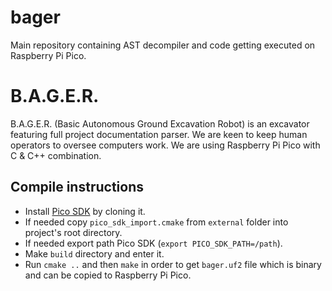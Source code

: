 # bager
Main repository containing AST decompiler and code getting executed on Raspberry Pi Pico.

# B.A.G.E.R.
B.A.G.E.R. (Basic Autonomous Ground Excavation Robot) is an excavator featuring full project documentation parser. We are keen to keep human operators to oversee computers work. We are using Raspberry Pi Pico with C & C++ combination.

## Compile instructions
- Install [Pico SDK](https://github.com/raspberrypi/pico-sdk) by cloning it.
- If needed copy `pico_sdk_import.cmake` from `external` folder into project's root directory.
- If needed export path Pico SDK (`export PICO_SDK_PATH=/path`).
- Make `build` directory and enter it.
- Run `cmake ..` and then `make` in order to get `bager.uf2` file which is binary and can be copied to Raspberry Pi Pico.
